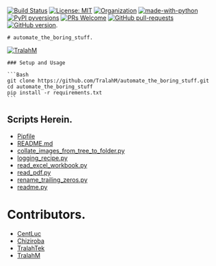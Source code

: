 [![Build Status](https://travis-ci.com/TralahM/automate_the_boring_stuff.svg?branch=master)](https://travis-ci.com/TralahM/automate_the_boring_stuff)
    [![License: MIT](https://img.shields.io/badge/License-MIT-red.svg)](https://opensource.org/licenses/MIT)
    [![Organization](https://img.shields.io/badge/Org-TralahTek-blue.svg)](https://github.com/TralahTek)
    [![made-with-python](https://img.shields.io/badge/Made%20with-Python-1f425f.svg)](https://www.python.org/)
    [![PyPI pyversions](https://img.shields.io/pypi/pyversions/ansicolortags.svg)](https://pypi.python.org/pypi/ansicolortags/)
    [![PRs Welcome](https://img.shields.io/badge/PRs-welcome-brightgreen.svg?style=flat-square)](https://github.com/TralahM/pull/)
    [![GitHub pull-requests](https://img.shields.io/github/issues-pr/Naereen/StrapDown.js.svg)](https://gitHub.com/TralahM/automate_the_boring_stuff/pull/)
    [![GitHub version](https://badge.fury.io/gh/Naereen%2FStrapDown.js.svg)](https://github.com/TralahM/automate_the_boring_stuff).

    # automate_the_boring_stuff.
    

[![TralahM](https://img.shields.io/badge/Author-TralahM-cyan.svg?style=for-the-badge)](https://github.com/TralahM)

    ### Setup and Usage

    ```Bash
    git clone https://github.com/TralahM/automate_the_boring_stuff.git
    cd automate_the_boring_stuff
    pip install -r requirements.txt
    ```
    
## Scripts Herein.
* [Pipfile](https://github.com/TralahM/automate_the_boring_stuff/blob/master/Pipfile)
* [README.md](https://github.com/TralahM/automate_the_boring_stuff/blob/master/README.md)
* [collate_images_from_tree_to_folder.py](https://github.com/TralahM/automate_the_boring_stuff/blob/master/collate_images_from_tree_to_folder.py)
* [logging_recipe.py](https://github.com/TralahM/automate_the_boring_stuff/blob/master/logging_recipe.py)
* [read_excel_workbook.py](https://github.com/TralahM/automate_the_boring_stuff/blob/master/read_excel_workbook.py)
* [read_pdf.py](https://github.com/TralahM/automate_the_boring_stuff/blob/master/read_pdf.py)
* [rename_trailing_zeros.py](https://github.com/TralahM/automate_the_boring_stuff/blob/master/rename_trailing_zeros.py)
* [readme.py](https://github.com/TralahM/automate_the_boring_stuff/blob/master/readme.py)


# Contributors. 

* [CentLuc](https://github.com/CentLuc)
* [Chiziroba](https://github.com/Chiziroba)
* [TralahTek](https://github.com/TralahTek)
* [TralahM](https://github.com/TralahM)
